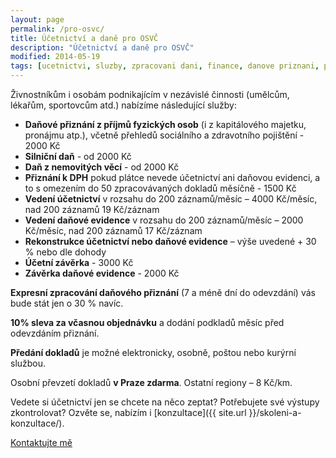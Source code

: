 ```yaml
---
layout: page
permalink: /pro-osvc/
title: Účetnictví a daně pro OSVČ
description: "Účetnictví a daně pro OSVČ"
modified: 2014-05-19
tags: [ucetnictvi, sluzby, zpracovani dani, finance, danove priznani, podnikove ucetnictvi]
---
```


Živnostníkům i osobám podnikajícím v nezávislé činnosti (umělcům, lékařům, sportovcům atd.) nabízíme následující služby:

* **Daňové přiznání z příjmů fyzických osob** (i z kapitálového majetku, pronájmu atp.), včetně přehledů sociálního a zdravotního pojištění - 2000 Kč
* **Silniční daň** - od 2000 Kč
* **Daň z nemovitých věcí** - od 2000 Kč
* **Přiznání k DPH** pokud plátce nevede účetnictví ani daňovou evidenci, a to s omezením do 50 zpracovávaných dokladů měsíčně - 1500 Kč
* **Vedení účetnictví** v rozsahu do 200 záznamů/měsíc – 4000 Kč/měsíc, nad 200 záznamů 19 Kč/záznam
* **Vedení daňové evidence** v rozsahu do 200 záznamů/měsíc – 2000 Kč/měsíc, nad 200 záznamů 17 Kč/záznam
* **Rekonstrukce účetnictví nebo daňové evidence** – výše uvedené + 30 % nebo dle dohody
* **Účetní závěrka** - 3000 Kč
* **Závěrka daňové evidence** - 2000 Kč


**Expresní zpracování daňového přiznání** (7 a méně dní do odevzdání) vás bude stát jen o 30 % navíc.


**10% sleva za včasnou objednávku** a dodání podkladů měsíc před odevzdáním přiznání.

**Předání dokladů** je možné elektronicky, osobně, poštou nebo kurýrní službou.
 
Osobní převzetí dokladů **v Praze zdarma**. Ostatní regiony – 8 Kč/km.

Vedete si účetnictví jen se chcete na něco zeptat? Potřebujete své výstupy zkontrolovat? Ozvěte se, nabízím i [konzultace]({{ site.url }}/skoleni-a-konzultace/).

<div markdown="0"><a href="{{ site.url }}/kontakt/" class="btn">Kontaktujte mě</a></div>
